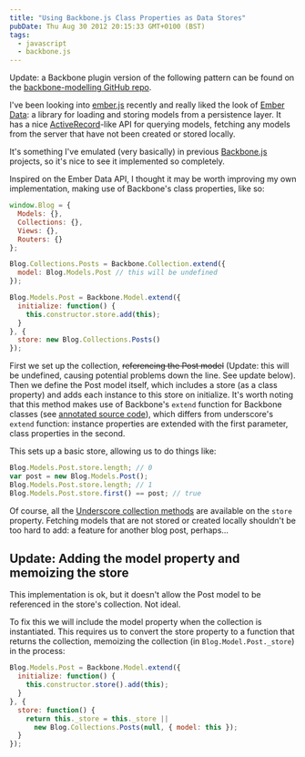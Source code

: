 ```yaml
---
title: "Using Backbone.js Class Properties as Data Stores"
pubDate: Thu Aug 30 2012 20:15:33 GMT+0100 (BST)
tags:
  - javascript
  - backbone.js
---
```


<div class="alert">
<p>Update: a Backbone plugin version of the following pattern can be found on the <a href="https://github.com/domchristie/backbone-modelling">backbone-modelling GitHub repo</a>.</p>
</div>

<p>I've been looking into <a href="http://emberjs.com/">ember.js</a> recently and really liked the look of <a href="https://github.com/emberjs/data">Ember Data</a>: a library for loading and storing models from a persistence layer. It has a nice <a href="http://guides.rubyonrails.org/active_record_querying.html">ActiveRecord</a>-like API for querying models, fetching any models from the server that have not been created or stored locally.</p>

<p>It's something I've emulated (very basically) in previous <a href="http://backbonejs.org/">Backbone.js</a> projects, so it's nice to see it implemented so completely.</p>

<p>Inspired on the Ember Data API, I thought it may be worth improving my own implementation, making use of Backbone's class properties, like so:</p>

```js
window.Blog = {
  Models: {},
  Collections: {},
  Views: {},
  Routers: {}
};

Blog.Collections.Posts = Backbone.Collection.extend({
  model: Blog.Models.Post // this will be undefined
});

Blog.Models.Post = Backbone.Model.extend({
  initialize: function() {
    this.constructor.store.add(this);
  }
}, {
  store: new Blog.Collections.Posts()
});
```

<p>First we set up the collection, <s>referencing the Post model</s> (Update: this will be undefined, causing potential problems down the line. See update below). Then we define the Post model itself, which includes a store (as a class property) and adds each instance to this store on initialize. It's worth noting that this method makes use of Backbone's <code>extend</code> function for Backbone classes (see <a href="http://backbonejs.org/docs/backbone.html#section-160">annotated source code</a>), which differs from underscore's <code>extend</code> function: instance properties are extended with the first parameter, class properties in the second.</p>

<p>This sets up a basic store, allowing us to do things like:</p>

```js
Blog.Models.Post.store.length; // 0
var post = new Blog.Models.Post();
Blog.Models.Post.store.length; // 1
Blog.Models.Post.store.first() == post; // true
```

<p>Of course, all the <a href="http://backbonejs.org/#Collection-Underscore-Methods">Underscore collection methods</a> are available on the <code>store</code> property. Fetching models that are not stored or created locally shouldn't be too hard to add: a feature for another blog post, perhaps&#x2026;</p>

<h2>Update: Adding the model property and memoizing the store</h2>

<p>This implementation is ok, but it doesn't allow the Post model to be referenced in the store's collection. Not ideal.</p>

<p>To fix this we will include the model property when the collection is instantiated. This requires us to convert the store property to a function that returns the collection, memoizing the collection (in <code>Blog.Model.Post._store</code>) in the process:</p>

```js
Blog.Models.Post = Backbone.Model.extend({
  initialize: function() {
    this.constructor.store().add(this);
  }
}, {
  store: function() {
    return this._store = this._store ||
      new Blog.Collections.Posts(null, { model: this });
  }
});
```
